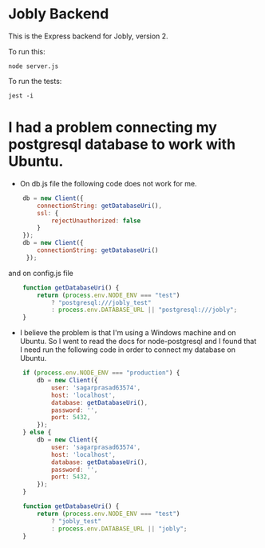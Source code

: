 # Jobly Backend

This is the Express backend for Jobly, version 2.

To run this:

    node server.js
    
To run the tests:

    jest -i

# I had a problem connecting my postgresql database to work with Ubuntu.
- On db.js file the following code does not work for me. 
```js
    db = new Client({
        connectionString: getDatabaseUri(),
        ssl: {
            rejectUnauthorized: false
        }
    });
    db = new Client({
        connectionString: getDatabaseUri()
     });
```
and on config.js file
```js
    function getDatabaseUri() {
        return (process.env.NODE_ENV === "test")
            ? "postgresql:///jobly_test"
            : process.env.DATABASE_URL || "postgresql:///jobly";
    }
```
- I believe the problem is that I'm using a Windows machine and on Ubuntu. So I went to read the docs for node-postgresql and I found that I need run the following code in order to connect my database on Ubuntu. 
```js
    if (process.env.NODE_ENV === "production") {
        db = new Client({
            user: 'sagarprasad63574',
            host: 'localhost',
            database: getDatabaseUri(),
            password: '',
            port: 5432,
        });
    } else {
        db = new Client({
            user: 'sagarprasad63574',
            host: 'localhost',
            database: getDatabaseUri(),
            password: '',
            port: 5432,
        });
    }
```
```js
    function getDatabaseUri() {
        return (process.env.NODE_ENV === "test")
            ? "jobly_test"
            : process.env.DATABASE_URL || "jobly";
    }
```

